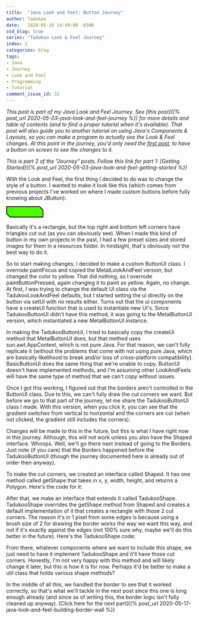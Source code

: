 ```yaml
---
title:  "Java Look and Feel: Button Journey"
author: Tadukoo
date:   2020-05-10 14:49:00 -0300
old_blog: true
series: "Tadukoo Look & Feel Journey"
index: 2
categories: blog
tags: 
- Java
- Journey
- Look and Feel
- Programming
- Tutorial
comment_issue_id: 33
---
```

*This post is part of my Java Look and Feel Journey. See [this post]({% post_url 2020-05-03-java-look-and-feel-journey %}) for more details and table of contents (and to find a proper tutorial 
when it's available). That post will also guide you to another tutorial on using Java's Components & Layouts, so you can make a program to actually see the Look & Feel changes. At this point in 
the journey, you'd only need the <a href="http://tadukoo.blogspot.com/2020/05/java-components-layouts-labels-text.html">first post</a>, to have a button on screen to see the changes to it.*

*This is part 2 of the "Journey" posts. Follow this link for part 1: [Getting Started]({% post_url 2020-05-03-java-look-and-feel-getting-started %})*

With the Look and Feel, the first thing I decided to do was to change the style of a button. I wanted to make it look like this (which comes from previous projects I've worked on where I made 
custom buttons before fully knowing about JButton):

![Green Button](/assets/images/tinyGreen.png)

Basically it's a rectangle, but the top right and bottom left corners have triangles cut out (as you can obviously see). When I made this kind of button in my own projects in the past, I had a few 
preset sizes and stored images for them in a resources folder. In hindsight, that's obviously not the best way to do it.

So to start making changes, I decided to make a custom ButtonUI class. I overrode paintFocus and copied the MetalLookAndFeel version, but changed the color to yellow. That did nothing, so I overrode 
paintButtonPressed, again changing it to paint as yellow. Again, no change. At first, I was trying to change the default UI class via the TadukooLookAndFeel defaults, but I started setting the ui 
directly on the button via setUI with no results either. Turns out that the ui components have a createUI function that is used to instantiate new UI's. Since TadukooButtonUI didn't have this method, 
it was going to the MetalButtonUI version, which instantiated a new MetalButtonUI instance.

In making the TadukooButtonUI, I tried to basically copy the createUI method that MetalButtonUI does, but that method uses sun.awt.AppContext, which is not pure Java. For that reason, we can't fully 
replicate it (without the problems that come with not using pure Java, which are basically likelihood to break and/or loss of cross-platform compatibility). BasicButtonUI does the same thing that we're 
unable to copy. ButtonUI doesn't have implemented methods, and I'm assuming other LookAndFeels will have the same type of method that we can't copy without issues.

Once I got this working, I figured out that the borders aren't controlled in the ButtonUI class. Due to this, we can't fully draw the cut corners we want. But before we go to that part of the journey, 
let me share the TadukooButtonUI class I made. With this version, when you click it, you can see that the gradient switches from vertical to horizontal and the corners are cut (when not clicked, the 
gradient still includes the corners).

<script src="https://gist.github.com/Tadukoo/42cc30f33a7e39c319862fc65311c9a9.js"></script>

Changes will be made to this in the future, but this is what I have right now in this journey. Although, this will not work unless you also have the Shaped interface. Whoops. Well, we'll go there next 
instead of going to the Borders. Just note (if you care) that the Borders happened before the TadukooButtonUI (though the journey documented here is already out of order then anyway).

To make the cut corners, we created an interface called Shaped. It has one method called getShape that takes in x, y, width, height, and returns a Polygon. Here's the code for it:

<script src="https://gist.github.com/Tadukoo/14bed5adcadcc60775fdedeb6a84759f.js"></script>

After that, we make an interface that extends it called TadukooShape. TadukooShape overrides the getShape method from Shaped and creates a default implementation of it that creates a rectangle with those 
2 cut corners. The reason it's in 1 pixel from some edges is because using a brush size of 2 for drawing the border works the way we want this way, and not if it's exactly against the edges (not 100% sure 
why, maybe we'll do this better in the future). Here's the TadukooShape code:

<script src="https://gist.github.com/Tadukoo/140afe94e04b316fc65f1f68b391ec8b.js"></script>

From there, whatever components where we want to include this shape, we just need to have it implement TadukooShape and it'll have those cut corners. Honestly, I'm not very happy with this method and will 
likely change it later, but this is how it is for now. Perhaps it'd be better to make a util class that holds various shape methods?

In the middle of all this, we handled the border to see that it worked correctly, so that's what we'll tackle in the next post since this one is long enough already (and since as of writing this, the border 
logic isn't fully cleaned up anyway). [Click here for the next part]({% post_url 2020-05-17-java-look-and-feel-building-border-wall %})
